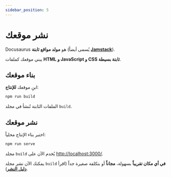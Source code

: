 ```yaml
---
sidebar_position: 5
---
```


# نشر موقعك

Docusaurus هو **مولد مواقع ثابتة** (يُسمى أيضاً **[Jamstack](https://jamstack.org/)**).

يبني موقعك كملفات **HTML و JavaScript و CSS ثابتة بسيطة**.

## بناء موقعك

ابنِ موقعك **للإنتاج**:

```bash
npm run build
```

الملفات الثابتة تُنشأ في مجلد `build`.

## نشر موقعك

اختبر بناء الإنتاج محلياً:

```bash
npm run serve
```

مجلد `build` يُخدم الآن على [http://localhost:3000/](http://localhost:3000/).

يمكنك الآن نشر مجلد `build` **في أي مكان تقريباً** بسهولة، **مجاناً** أو بتكلفة صغيرة جداً (اقرأ **[دليل النشر](https://docusaurus.io/docs/deployment)**).
